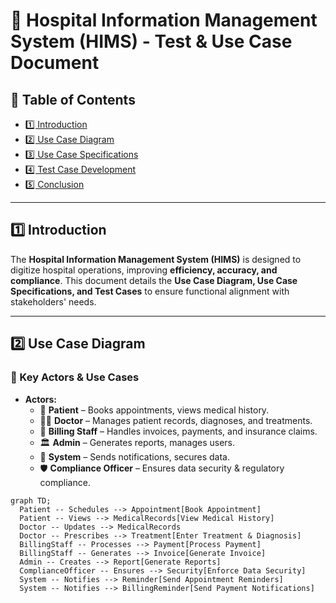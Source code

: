 # 🏥 Hospital Information Management System (HIMS) - Test & Use Case Document  

## 📌 Table of Contents  
- [1️⃣ Introduction](#1️⃣-introduction)  
- [2️⃣ Use Case Diagram](./UseCaseDiagram.md)  
- [3️⃣ Use Case Specifications](#3️⃣-use-case-specifications)  
- [4️⃣ Test Case Development](#4️⃣-test-case-development)  
- [5️⃣ Conclusion](#5️⃣-conclusion)  

---

## 1️⃣ Introduction  
The **Hospital Information Management System (HIMS)** is designed to digitize hospital operations, improving **efficiency, accuracy, and compliance**. This document details the **Use Case Diagram, Use Case Specifications, and Test Cases** to ensure functional alignment with stakeholders' needs.  

---

## 2️⃣ Use Case Diagram  
### **🎯 Key Actors & Use Cases**  
- **Actors:**  
  - 🏥 **Patient** – Books appointments, views medical history.  
  - 👨‍⚕️ **Doctor** – Manages patient records, diagnoses, and treatments.  
  - 🏪 **Billing Staff** – Handles invoices, payments, and insurance claims.  
  - 🏛️ **Admin** – Generates reports, manages users.  
  - 🔐 **System** – Sends notifications, secures data.  
  - 🛡️ **Compliance Officer** – Ensures data security & regulatory compliance.  

```mermaid
graph TD;
  Patient -- Schedules --> Appointment[Book Appointment]
  Patient -- Views --> MedicalRecords[View Medical History]
  Doctor -- Updates --> MedicalRecords
  Doctor -- Prescribes --> Treatment[Enter Treatment & Diagnosis]
  BillingStaff -- Processes --> Payment[Process Payment]
  BillingStaff -- Generates --> Invoice[Generate Invoice]
  Admin -- Creates --> Report[Generate Reports]
  ComplianceOfficer -- Ensures --> Security[Enforce Data Security]
  System -- Notifies --> Reminder[Send Appointment Reminders]
  System -- Notifies --> BillingReminder[Send Payment Notifications]
